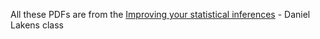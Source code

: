 All these PDFs are from the [Improving your statistical inferences](https://www.coursera.org/learn/statistical-inferences) - Daniel Lakens class


